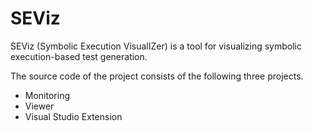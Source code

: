 # SEViz
SEViz (Symbolic Execution VisualIZer) is a tool for visualizing symbolic execution-based test generation.

The source code of the project consists of the following three projects.

* Monitoring
* Viewer
* Visual Studio Extension
